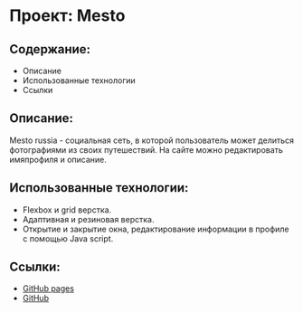 # Проект: Mesto
## Содержание:
* Описание
* Использованные технологии
* Ссылки

## Описание:

Mesto russia - социальная сеть, в которой пользователь может делиться фотографиями из своих путешествий. На сайте можно редактировать имяпрофиля и описание.


## Использованные технологии:
* Flexbox и grid верстка.
* Адаптивная и резиновая верстка.
* Открытие и закрытие окна, редактирование информации в профиле с помощью Java script.


## Ссылки:
* [GitHub pages](https://dmitrybotyan.github.io/mesto/)
* [GitHub](https://github.com/DmitryBotyan/mesto)